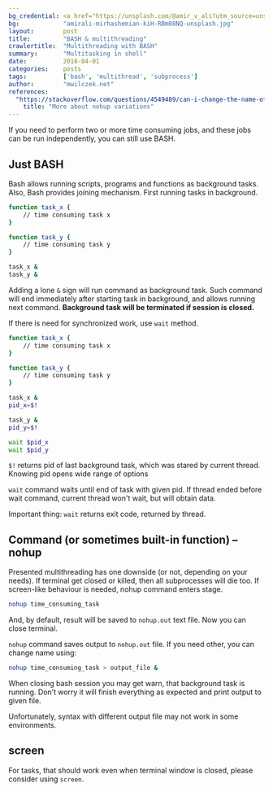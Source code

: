 ```yaml
---
bg_credential: <a href="https://unsplash.com/@amir_v_ali?utm_source=unsplash&utm_medium=referral&utm_content=creditCopyText" target="_blank">amirali mirhashemian</a> on <a href="https://unsplash.com/?utm_source=unsplash&utm_medium=referral&utm_content=creditCopyText" target="_blank">Unsplash</a>
bg:            "amirali-mirhashemian-kiH-RBm08NQ-unsplash.jpg"
layout:        post
title:         "BASH & multithreading"
crawlertitle:  "Multithreading with BASH"
summary:       "Multitasking in shell"
date:          2018-04-01
categories:    posts
tags:          ['bash', 'multithread', 'subprocess']
author:        "mwilczek.net"
references:
  "https://stackoverflow.com/questions/4549489/can-i-change-the-name-of-nohup-out":
    title: "More about nohup variations"
---
```


If you need to perform two or more time consuming jobs, and these jobs can be run independently,
you can still use BASH.

## Just BASH

Bash allows running scripts, programs and functions as background tasks. Also, Bash provides joining mechanism. First running tasks in background.

```bash
function task_x {
    // time consuming task x
}

function task_y {
    // time consuming task y
}

task_x &
task_y &
```

Adding a lone `&` sign will run command as background task. Such command will end immediately
after starting task in background, and allows running next command. **Background task will be
terminated if session is closed.**

If there is need for synchronized work, use `wait` method.

```bash
function task_x {
    // time consuming task x
}

function task_y {
    // time consuming task y
}

task_x &
pid_x=$!

task_y &
pid_y=$!

wait $pid_x
wait $pid_y
```

`$!` returns pid of last background task, which was stared by current thread.
Knowing pid opens wide range of options

`wait` command waits until end of task with given pid. If thread ended before wait command,
current thread won't wait, but will obtain data.

Important thing: `wait` returns exit code, returned by thread.

## Command (or sometimes built-in function) – nohup

Presented multithreading has one downside (or not, depending on your needs). If terminal get closed or killed, then all subprocesses will die too. If screen-like behaviour is needed, nohup command enters stage.

```bash
nohup time_consuming_task
```

And, by default, result will be saved to `nohup.out` text file. Now you can close terminal.

`nohup` command saves output to `nohup.out` file. If you need other, you can change name using:

```bash
nohup time_consuming_task > output_file &
```

When closing bash session you may get warn, that background task is running. Don’t worry it will finish everything as expected and print output to given file.

Unfortunately, syntax with different output file may not work in some environments.

## screen

For tasks, that should work even when terminal window is closed, please consider using `screen`.
